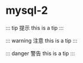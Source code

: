 # mysql-2
<ClientOnly>
  <Valine></Valine>
</ClientOnly>


::: tip 提示
this is a tip
:::

::: warning 注意
this is a tip
:::

::: danger 警告
this is a tip
:::